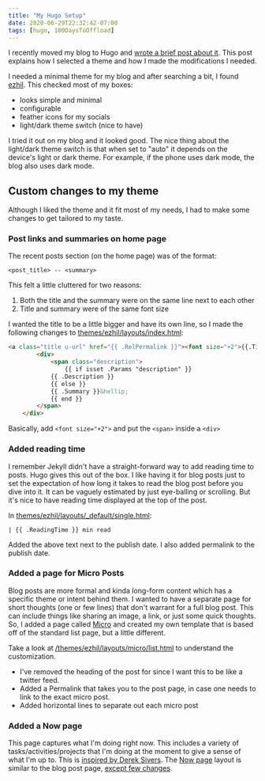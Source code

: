 ```yaml
---
title: "My Hugo Setup"
date: 2020-06-29T22:32:42-07:00
tags: [hugo, 100DaysToOffload]
---
```

I recently moved my blog to Hugo and [wrote a brief post about it](https://rrajath.com/posts/moving-to-hugo/). This post explains how I selected a theme and how I made the modifications I needed.

I needed a minimal theme for my blog and after searching a bit, I found [ezhil](https://themes.gohugo.io/ezhil/). This checked most of my boxes:

- looks simple and minimal
- configurable
- feather icons for my socials
- light/dark theme switch (nice to have)

I tried it out on my blog and it looked good. The nice thing about the light/dark theme switch is that when set to "auto" it depends on the device's light or dark theme. For example, if the phone uses dark mode, the blog also uses dark mode.

## Custom changes to my theme

Although I liked the theme and it fit most of my needs, I had to make some changes to get tailored to my taste.

### Post links and summaries on home page

The recent posts section (on the home page) was of the format:

```
<post_title> -- <summary>
```

This felt a little cluttered for two reasons:

1. Both the title and the summary were on the same line next to each other
2. Title and summary were of the same font size

I wanted the title to be a little bigger and have its own line, so I made the following changes to [themes/ezhil/layouts/index.html](https://github.com/rrajath/blog/blob/master/themes/ezhil/layouts/index.html#L20-L29):

```html
<a class="title u-url" href="{{ .RelPermalink }}"><font size="+2">{{.Title}}</font></a>
		<div>
		    <span class="description">
		        {{ if isset .Params "description" }}
            {{ .Description }}
            {{ else }}
            {{ .Summary }}&hellip;
            {{ end }}
        </span>
    </div>
```

Basically, add `<font size="+2">` and put the `<span>` inside a `<div>`

### Added reading time

I remember Jekyll didn't have a straight-forward way to add reading time to posts. Hugo gives this out of the box. I like having it for blog posts just to set the expectation of how long it takes to read the blog post before you dive into it. It can be vaguely estimated by just eye-balling or scrolling. But it's nice to have reading time displayed at the top of the post.

In [themes/ezhil/layouts/_default/single.html](https://github.com/rrajath/blog/blob/master/themes/ezhil/layouts/_default/single.html#L11):

```
| {{ .ReadingTime }} min read
```

Added the above text next to the publish date. I also added permalink to the publish date.

### Added a page for Micro Posts

Blog posts are more formal and kinda long-form content which has a specific theme or intent behind them. I wanted to have a separate page for short thoughts (one or few lines) that don't warrant for a full blog post. This can include things like sharing an image, a link, or just some quick thoughts. So, I added a page called [Micro](https://rrajath.com/micro/) and created my own template that is based off of  the standard list page, but a little different.

Take a look at [/themes/ezhil/layouts/micro/list.html](https://github.com/rrajath/blog/blob/master/themes/ezhil/layouts/micro/list.html) to understand the customization.

- I've removed the heading of the post for since I want this to be like a twitter feed.
- Added a Permalink that takes you to the post page, in case one needs to link to the exact micro post.
- Added horizontal lines to separate out each micro post

### Added a Now page

This page captures what I'm doing right now. This includes a variety of tasks/activities/projects that I'm doing at the moment to give a sense of what I'm up to. This is [inspired by Derek Sivers](https://sivers.org/nowff). The [Now page](https://rrajath.com/now/) layout is similar to the blog post page, [except few changes](https://github.com/rrajath/blog/blob/master/themes/ezhil/layouts/now/single.html).
